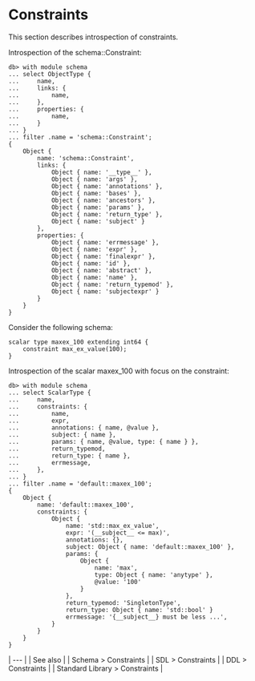 # Constraints

This section describes introspection of constraints.

Introspection of the schema::Constraint:

```edgeql-repl
db> with module schema
... select ObjectType {
...     name,
...     links: {
...         name,
...     },
...     properties: {
...         name,
...     }
... }
... filter .name = 'schema::Constraint';
{
    Object {
        name: 'schema::Constraint',
        links: {
            Object { name: '__type__' },
            Object { name: 'args' },
            Object { name: 'annotations' },
            Object { name: 'bases' },
            Object { name: 'ancestors' },
            Object { name: 'params' },
            Object { name: 'return_type' },
            Object { name: 'subject' }
        },
        properties: {
            Object { name: 'errmessage' },
            Object { name: 'expr' },
            Object { name: 'finalexpr' },
            Object { name: 'id' },
            Object { name: 'abstract' },
            Object { name: 'name' },
            Object { name: 'return_typemod' },
            Object { name: 'subjectexpr' }
        }
    }
}
```

Consider the following schema:

```sdl
scalar type maxex_100 extending int64 {
    constraint max_ex_value(100);
}
```

Introspection of the scalar maxex_100 with focus on the constraint:

```edgeql-repl
db> with module schema
... select ScalarType {
...     name,
...     constraints: {
...         name,
...         expr,
...         annotations: { name, @value },
...         subject: { name },
...         params: { name, @value, type: { name } },
...         return_typemod,
...         return_type: { name },
...         errmessage,
...     },
... }
... filter .name = 'default::maxex_100';
{
    Object {
        name: 'default::maxex_100',
        constraints: {
            Object {
                name: 'std::max_ex_value',
                expr: '(__subject__ <= max)',
                annotations: {},
                subject: Object { name: 'default::maxex_100' },
                params: {
                    Object {
                        name: 'max',
                        type: Object { name: 'anytype' },
                        @value: '100'
                    }
                },
                return_typemod: 'SingletonType',
                return_type: Object { name: 'std::bool' }
                errmessage: '{__subject__} must be less ...',
            }
        }
    }
}
```

| --- |
| See also |
| Schema > Constraints |
| SDL > Constraints |
| DDL > Constraints |
| Standard Library > Constraints |

